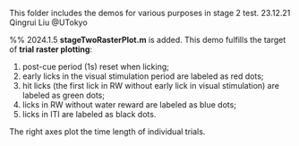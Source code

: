 This folder includes the demos for various purposes in stage 2 test. 
23.12.21 Qingrui Liu @UTokyo

%% 2024.1.5 **stageTwoRasterPlot.m** is added.
This demo fulfills the target of **trial raster plotting**:
1. post-cue period (1s) reset when licking;
2. early licks in the visual stimulation period are labeled as red dots;
3. hit licks (the first lick in RW without early lick in visual stimulation) are labeled as green dots;
4. licks in RW without water reward are labeled as blue dots;
5. licks in ITI are labeled as black dots.

The right axes plot the time length of individual trials.
